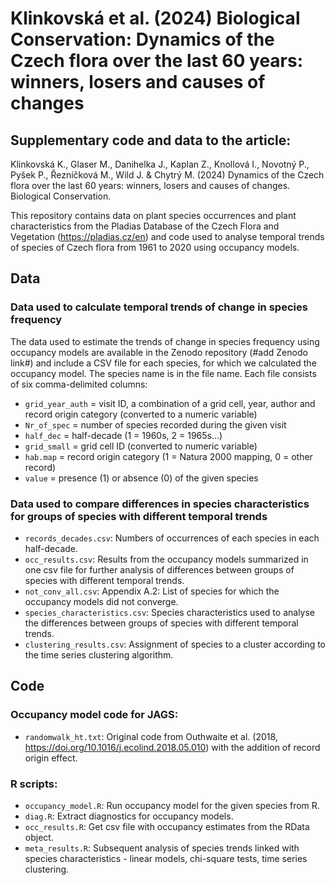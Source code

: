 # Klinkovská et al. (2024) Biological Conservation: Dynamics of the Czech flora over the last 60 years: winners, losers and causes of changes

## Supplementary code and data to the article: 

Klinkovská K., Glaser M., Danihelka J., Kaplan Z., Knollová I., Novotný P., Pyšek P., Řezníčková M., Wild J. & Chytrý M. (2024) Dynamics of the Czech flora over the last 60 years: winners, losers and causes of changes. Biological Conservation.


This repository contains data on plant species occurrences and plant characteristics from the Pladias Database of the Czech Flora and Vegetation (https://pladias.cz/en) and code used to analyse temporal trends of species of Czech flora from 1961 to 2020 using occupancy models. 

## Data
### Data used to calculate temporal trends of change in species frequency
The data used to estimate the trends of change in species frequency using occupancy models are available in the Zenodo repository (#add Zenodo link#) and include a CSV file for each species, for which we calculated the occupancy model. The species name is in the file name. Each file consists of six comma-delimited columns: 
* `grid_year_auth` = visit ID, a combination of a grid cell, year, author and record origin category (converted to a numeric variable)
* `Nr_of_spec` = number of species recorded during the given visit 
* `half_dec` = half-decade (1 = 1960s, 2 = 1965s...)
* `grid_small` = grid cell ID (converted to numeric variable)
* `hab.map` = record origin category (1 = Natura 2000 mapping, 0 = other record)
* `value` = presence (1) or absence (0) of the given species

### Data used to compare differences in species characteristics for groups of species with different temporal trends
* `records_decades.csv`: Numbers of occurrences of each species in each half-decade.
* `occ_results.csv`: Results from the occupancy models summarized in one csv file for further analysis of differences between groups of species with different temporal trends.
* `not_conv_all.csv`: Appendix A.2: List of species for which the occupancy models did not converge.
* `species_characteristics.csv`: Species characteristics used to analyse the differences between groups of species with different temporal trends.
* `clustering_results.csv`: Assignment of species to a cluster according to the time series clustering algorithm.

## Code
### Occupancy model code for JAGS:
* `randomwalk_ht.txt`: Original code from Outhwaite et al. (2018, https://doi.org/10.1016/j.ecolind.2018.05.010) with the addition of record origin effect.

### R scripts:

* `occupancy_model.R`: Run occupancy model for the given species from R.
* `diag.R`: Extract diagnostics for occupancy models.
* `occ_results.R`: Get csv file with occupancy estimates from the RData object.
* `meta_results.R`: Subsequent analysis of species trends linked with species characteristics - linear models, chi-square tests, time series clustering.
